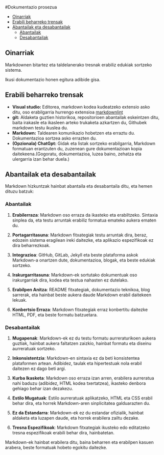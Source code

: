 #Dokumentazio prosezua

- [Oinarriak](#oinarriak)
- [Erabili beharreko trensak](#erabili-beharreko-trensak)
- [Abantailak eta desabantailak](#abantailak-eta-desabantailak)
  - [Abantailak](#abantailak)
  - [Desabantailak](#desabantailak)

## Oinarriak
Markdownen bitartez eta taldelanerako tresnak erabiliz edukiak sortzeko sistema.

Ikusi dokumentazio honen egitura adibide gisa.

## Erabili beharreko trensak

- **Visual studio:** Editorea, markdown kodea kudeatzeko extensio asko ditu, oso erabilgarria hurrengo extensioa [markdownlint](https://marketplace.visualstudio.com/items?itemName=DavidAnson.vscode-markdownlint)
- **git:** Aldaketa guztien historikoa, repositorioen abantailak eskeintzen ditu, baita irakasle eta ikasleen arteko trukaketa azkartzen du, Githubek markdown testu ikuslea du.
- **Markdown:** Taldearen komunikazio hobetzen eta erraztu du. Dokumentazioa sortzea asko errazten du.
- **(Opzionala) ChatGpt:** Gidak eta listak sortzeko erabilgarria, Markdown formatuan erantzuten du, zuzenean gure dokumentazioan kopia daitekeena.(Gogoratu, dokumentazioa, luzea baino, zehatza eta ulergarria izan behar duela.)

## Abantailak eta desabantailak

Markdown hizkuntzak hainbat abantaila eta desabantaila ditu, eta hemen dituzu batzuk:

### Abantailak 

1. **Erabilerraza**: Markdown oso erraza da ikasteko eta erabiltzeko. Sintaxia sinplea da, eta testu arruntak erabiliz formatua emateko aukera ematen du.
  
2. **Portagarritasuna**: Markdown fitxategiak testu arruntak dira, beraz, edozein sistema eragilean ireki daitezke, eta aplikazio espezifikoak ez dira beharrezkoak.

3. **Integrazioa**: GitHub, GitLab, Jekyll eta beste plataforma askok Markdown-a onartzen dute, dokumentazioa, blogak, eta beste edukiak sortzeko.

4. **Irakurgarritasuna**: Markdown-ek sortutako dokumentuak oso irakurgarriak dira, kodea eta testua nahasten ez dutelako.

5. **Erabilpen Anitza**: README fitxategiak, dokumentazio teknikoa, blog sarrerak, eta hainbat beste aukera daude Markdown erabil daitekeen lekuak.

6. **Konbertsio Erraza**: Markdown fitxategiak erraz konbertitu daitezke HTML, PDF, eta beste formatu batzuetara.

### Desabantailak

1. **Mugapenak**: Markdown-ek ez du testu formatu aurreraturikoen aukera guztiak, hainbat aukera faltatzen zaizkio, hainbat formatu eta diseinu aurreratuak sortzeko.

2. **Inkonsistentzia**: Markdown-en sintaxia ez da beti konsistentea plataformen artean. Adibidez, taulak eta hipertestuak nola erabil daitezen ez dago beti argi.

3. **Kurba Ikasketa**: Markdown oso erraza izan arren, erabilera aurreratua nahi baduzu (adibidez, HTML kodea txertatzea), ikasteko denbora gehiago behar izan dezakezu.

4. **Estilo Mugatuak**: Estilo aurreratuak aplikatzeko, HTML eta CSS erabil behar dira, eta horrek Markdown-aren sinplicitatea galduarazten du.

5. **Ez da Estandarra**: Markdown-ek ez du estandar ofizialik, hainbat aldaketa eta luzapen daude, eta horrek erabilera zailtu dezake.

6. **Tresna Espezifikoak**: Markdown fitxategiak ikusteko edo editatzeko tresna espezifikoak erabili behar dira, hainbatetan.

Markdown-ek hainbat erabilera ditu, baina beharren eta erabilpen kasuen arabera, beste formatuak hobeto egokitu daitezke.